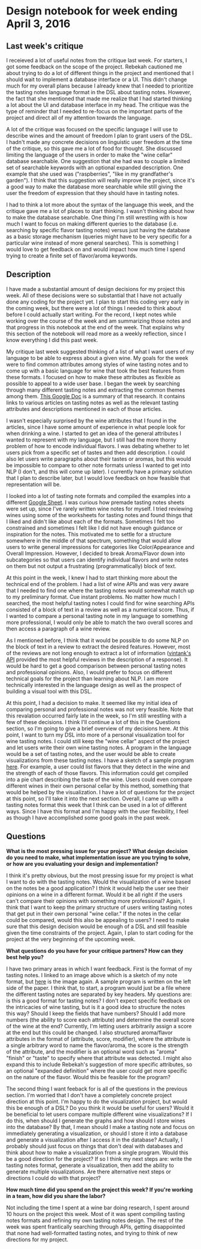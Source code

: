 # Design notebook for week ending April 3, 2016

## Last week's critique

I receieved a lot of useful notes from the critique last week. For starters, I got some feedback on the scope of the project. Rebekah cautioned me about trying to do a lot of different things in the project and mentioned that I should wait to implement a database interface or a UI. This didn't change much for my overall plans because I already knew that I needed to prioritize the tasting notes language format in the DSL about tasting notes. However, the fact that she mentioned that made me realize that I had started thinking a lot about the UI and database interface in my head. The critique was the type of reminder that I needed to re-focus on the important parts of the project and direct all of my attention towards the language. 

A lot of the critique was focused on the specific language I will use to describe wines and the amount of freedom I plan to grant users of the DSL. I hadn't made any concrete decisions on linguistic user freedom at the time of the critique, so this gave me a lot of food for thought. She discussed limiting the language of the users in order to make the "wine cellar" database searchable. One suggestion that she had was to couple a limited set of searchable keywords with an optional expanded description. One example that she used was ("raspberries", "like in my grandfather's garden"). I think that this suggestion will really improve the project, since it's a good way to make the database more searchable while still giving the user the freedom of expression that they should have in tasting notes. 

I had to think a lot more about the syntax of the language this week, and the critique gave me a lot of places to start thinking. I wasn't thinking about how to make the database searchable. One thing I'm still wrestling with is how much I want to focus on making different queries to the database (i.e. searching by specific flavor tasting notes) versus just having the database as a basic storage mechanism (queries might have to be very specific for a particular wine instead of more general searches). This is something I would love to get feedback on and would impact how much time I spend trying to create a finite set of flavor/aroma keywords. 


## Description

I have made a substantial amount of design decisions for my project this week. All of these decisions were so substantial that I have not actually done any coding for the project yet. I plan to start this coding very early in the coming week, but there were a lot of things I needed to think about before I could actually start writing. For the record, I kept notes while working over the course of the week and am summarizing those notes and that progress in this notebook at the end of the week. That explains why this section of the notebook will read more as a weekly reflection, since I know everything I did this past week. 

My critique last week suggested thinking of a list of what I want users of my language to be able to express about a given wine. My goals for the week were to find common attributes among styles of wine tasting notes and to come up with a basic language for wine that took the best features from these formats. I focused on how to make these attributes as flexible as possible to appeal to a wide user base. I began the week by searching through many different tasting notes and extracting the common themes among them. [This Google Doc](https://docs.google.com/a/g.hmc.edu/document/d/1XCLj4SaLaCd-cl_7Xwdeo2VM-2kYo6yXD4Uw0Fq0sPw/edit?usp=sharing) is a summary of that research. It contains links to various articles on tasting notes as well as the relevant tasting attributes and descriptions mentioned in each of those articles. 

I wasn't especially surprised by the wine attributes that I found in the articles, since I have some amount of experience in what people look for when drinking a wine. I started to get an idea of the general attributes I wanted to represent with my language, but I still had the more thorny problem of how to encode individual flavors. I was debating whether to let users pick from a specific set of tastes and then add description. I could also let users write paragraphs about their tastes or aromas, but this would be impossible to compare to other note formats unless I wanted to get into NLP (I don't, and this will come up later). I currently have a primary solution that I plan to describe later, but I would love feedback on how feasible that representation will be.

I looked into a lot of tasting note formats and compiled the examples into a different [Google Sheet](https://docs.google.com/a/g.hmc.edu/spreadsheets/d/1YixnUrSxKshJENVIG6wQ9mP44irSelkOzrnIm6kUH3s/edit?usp=sharing). I was curious how premade tasting notes sheets were set up, since I've rarely written wine notes for myself. I tried reviewing wines using some of the worksheets for tasting notes and found things that I liked and didn't like about each of the formats. Sometimes I felt too constrained and sometimes I felt like I did not have enough guidance or inspiration for the notes. This motivated me to settle for a structure somewhere in the middle of that spectrum, something that would allow users to write general impressions for categories like Color/Appearance and Overall Impression. However, I decided to break Aroma/Flavor down into subcategories so that users can identify individual flavors and write notes on them but not output a frustrating (programmatically) block of text.

At this point in the week, I knew I had to start thinking more about the technical end of the problem. I had a list of wine APIs and was very aware that I needed to find one where the tasting notes would somewhat match up to my preliminary format. Cue instant problems. No matter how much I searched, the most helpful tasting notes I could find for wine searching APIs consisted of a block of text in a review as well as a numerical score. Thus, if I wanted to compare a personal tasting note in my language to something more professional, I would only be able to match the two overall scores and then access a paragraph of a wine review. 

As I mentioned before, I think that it would be possible to do some NLP on the block of text in a review to extract the desired features. However, most of the reviews are not long enough to extract a lot of information ([vintank's API](http://developer.cruvee.com/search-api/sample-wine-response-in-json/) provided the most helpful reviews in the description of a response). It would be hard to get a good comparison between personal tasting notes and professional opinions. Also, I would prefer to focus on different technical goals for the project than learning about NLP. I am more technically interested in the language design as well as the prospect of building a visual tool with this DSL. 

At this point, I had a decision to make. It seemed like my initial idea of comparing personal and professional notes was not very feasible. Note that this revalation occurred fairly late in the week, so I'm still wrestling with a few of these decisions. I think I'll continue a lot of this in the Questions section, so I'm going to give a brief overview of my decisions here. At this point, I want to turn my DSL into more of a personal visualization tool for wine tasting notes. I could still keep the "wine cellar" aspect of the project and let users write their own wine tasting notes. A program in the language would be a set of tasting notes, and the user would be able to create visualizations from these tasting notes. I have a sketch of a sample program [here](https://goo.gl/photos/Kqqp9qn346wKMWQR8). For example, a user could list flavors that they detect in the wine and the strength of each of those flavors. This information could get compiled into a pie chart describing the taste of the wine. Users could even compare different wines in their own personal cellar by this method, something that would be helped by the visualization. I have a lot of questions for the project at this point, so I'll take it into the next section. Overall, I came up with a tasting notes format this week that I think can be used in a lot of different ways. Since I have this format and I'm happy with the user flexibility, I feel as though I have accomplished some good goals in the past week.


## Questions

**What is the most pressing issue for your project? What design decision do
you need to make, what implementation issue are you trying to solve, or how
are you evaluating your design and implementation?**

I think it's pretty obvious, but the most pressing issue for my project is what I want to do with the tasting notes. Would the visualization of a wine based on the notes be a good application? I think it would help the user see their opinions on a wine in a different format. Would it be all right if the users can't compare their opinions with something more professional? Again, I think that I want to keep the primary structure of users writing tasting notes that get put in their own personal "wine cellar." If the notes in the cellar could be compared, would this also be appealing to users? I need to make sure that this design decision would be enough of a DSL and still feasible given the time constraints of the project. Again, I plan to start coding for the project at the very beginning of the upcoming week. 

**What questions do you have for your critique partners? How can they best help
you?**

I have two primary areas in which I want feedback. First is the format of my tasting notes. I linked to an image above which is a sketch of my note format, but [here](https://goo.gl/photos/Kqqp9qn346wKMWQR8) is the image again. A sample program is written on the left side of the paper. I think that, to start, a program would just be a file where the different tasting notes are separated by key headers. My questions are: is this a good format for tasting notes? I don't expect specific feedback on the intricacies of wine tasting, but is it a good idea to structure the notes this way? Should I keep the fields that have numbers? Should I add more numbers (the ability to score each attribute) and determine the overall score of the wine at the end? Currently, I'm letting users arbitrarily assign a score at the end but this could be changed. I also structured aroma/flavor attributes in the format of (attribute, score, modifier), where the attribute is a single arbitrary word to name the flavor/aroma, the score is the strength of the attribute, and the modifier is an optional word such as "aroma" "finish" or "taste" to specify where that attribute was detected. I might also expand this to include Rebekah's suggestion of more specific attributes, so an optional "expanded definition" where the user could get more specific on the nature of the flavor. Would this be feasible for the program?

The second thing I want feeback for is all of the questions in the previous section. I'm worried that I don't have a completely concrete project direction at this point. I'm happy to do the visualization project, but would this be enough of a DSL? Do you think it would be useful for users? Would it be beneficial to let users compare multiple different wine visualizations? If I do this, when should I generate the graphs and how should I store wines into the database? By that, I mean should I make a tasting note and focus on immediately generating a visualization, or should I store it into a database and generate a visualization after I access it in the database? Actually, I probably should just focus on things that don't deal with databases and think about how to make a visualization from a single program. Would this be a good direction for the project? If so I think my next steps are: write the tasting notes format, generate a visualization, then add the ability to generate multiple visualizations. Are there alternative next steps or directions I could do with that project?

**How much time did you spend on the project this week? If you're working in a
team, how did you share the labor?**

Not including the time I spent at a wine bar doing research, I spent around 10 hours on the project this week. Most of it was spent compiling tasting notes formats and refining my own tasting notes design. The rest of the week was spent frantically searching through APIs, getting disappointed that none had well-formatted tasting notes, and trying to think of new directions for my project.
